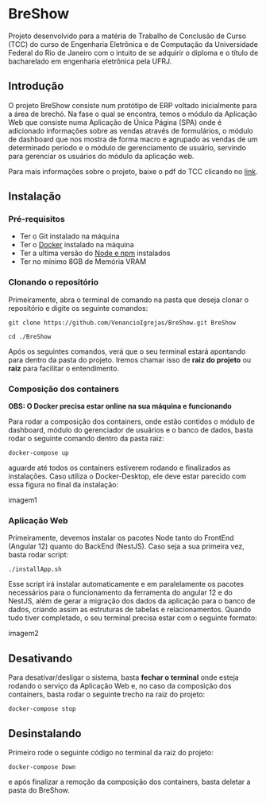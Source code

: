 # BreShow
  Projeto desenvolvido para a matéria de Trabalho de Conclusão de Curso (TCC) do curso de Engenharia Eletrônica e de Computação da Universidade Federal do Rio de Janeiro com o intuito de se adquirir o diploma e o título de bacharelado em engenharia eletrônica pela UFRJ. 
## Introdução
  O projeto BreShow consiste num protótipo de ERP voltado inicialmente para a área de brechó. Na fase o qual se encontra, temos o módulo da Aplicação Web que consiste numa Aplicação de Única Página (SPA) onde é adicionado informações sobre as vendas através de formulários, o módulo de dashboard que nos mostra de forma macro e agrupado as vendas de um determinado período e o módulo de gerenciamento de usuário, servindo para gerenciar os usuários do módulo da aplicação web.

  Para mais informações sobre o projeto, baixe o pdf do TCC clicando no [link](https://github.com/VenancioIgrejas/BreShow/blob/master/ProjetoFinalUfrjBreShow.pdf).

## Instalação
### Pré-requisitos
  - Ter o Git instalado na máquina
  - Ter o [Docker](https://www.docker.com/) instalado na máquina
  - Ter a ultima versão do [Node e npm](https://nodejs.org/en/) instalados
  - Ter no mínimo 8GB de Memória VRAM

### Clonando o repositório
Primeiramente, abra o terminal de comando na pasta que deseja clonar o repositório e digite os seguinte comandos: 
```
git clone https://github.com/VenancioIgrejas/BreShow.git BreShow
```
```
cd ./BreShow
```

Após os seguintes comandos, verá que o seu terminal estará apontando para dentro da pasta do projeto. Iremos chamar isso de __raiz do projeto__ ou __raiz__ para facilitar o entendimento.

### Composição dos containers 

__OBS: O Docker precisa estar online na sua máquina e funcionando__

Para rodar a composição dos containers, onde estão contidos o módulo de dashboard, módulo do gerenciador de usuários e o banco de dados, basta rodar o seguinte comando dentro da pasta raiz:

```
docker-compose up
```
aguarde até todos os containers estiverem rodando e finalizados as instalações. Caso utiliza o Docker-Desktop, ele deve estar parecido com essa figura no final da instalação:

imagem1

### Aplicação Web
Primeiramente, devemos instalar os pacotes Node tanto do FrontEnd (Angular 12) quanto do BackEnd (NestJS). Caso seja a sua primeira vez, basta rodar script:

```
./installApp.sh
```

Esse script irá instalar automaticamente e em paralelamente os pacotes necessários para o funcionamento da ferramenta do angular 12 e do NestJS, além de gerar a migração dos dados da aplicação para o banco de dados, criando assim as estruturas de tabelas e relacionamentos. Quando tudo tiver completado, o seu terminal precisa estar com o seguinte formato:

imagem2
## Desativando
Para desativar/desligar o sistema, basta __fechar o terminal__ onde esteja rodando o serviço da Aplicação Web e, no caso da composição dos containers, basta rodar o seguinte trecho na raiz do projeto:

```
docker-compose stop
```

## Desinstalando
Primeiro rode o seguinte código no terminal da raiz do projeto:

```
docker-compose Down
```

e após finalizar a remoção da composição dos containers, basta deletar a pasta do BreShow.
